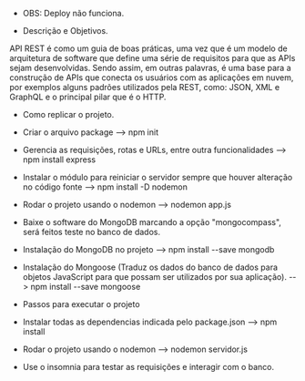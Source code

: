 * OBS: Deploy não funciona.


- Descrição e Objetivos.

API REST é como um guia de boas práticas, uma vez que é um modelo de arquitetura de software que define uma série de requisitos para que as APIs sejam desenvolvidas.
Sendo assim, em outras palavras, é uma base para a construção de APIs que conecta os usuários com as aplicações em nuvem, por exemplos alguns padrões utilizados pela REST, como: JSON, XML e GraphQL e o principal pilar que é o HTTP. 

- Como replicar o projeto.

* Criar o arquivo package
--> npm init

* Gerencia as requisições, rotas e URLs, entre outra funcionalidades
--> npm install express

* Instalar o módulo para reiniciar o servidor sempre que houver alteração no código fonte
--> npm install -D nodemon

* Rodar o projeto usando o nodemon 
--> nodemon app.js
 
* Baixe o software do MongoDB marcando a opção "mongocompass", será feitos teste no banco de dados.

* Instalação do MongoDB no projeto
--> npm install --save mongodb

* Instalação do Mongoose (Traduz os dados do banco de dados para objetos JavaScript para que possam ser utilizados por sua aplicação).
--> npm install --save mongoose

- Passos para executar o projeto

* Instalar todas as dependencias indicada pelo package.json
--> npm install

* Rodar o projeto usando o nodemon 
--> nodemon servidor.js

* Use o insomnia para testar as requisições e interagir com o banco.
